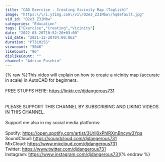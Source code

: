 ```yaml
---
title: "CAD Exercise - Creating Vicinity Map (Taglish)"
image: "https:\/\/i.ytimg.com\/vi\/O2e3_Z31Mbw\/hqdefault.jpg"
vid_id: "O2e3_Z31Mbw"
categories: "Education"
tags: ["Exercise","Creating","Vicinity"]
date: "2022-03-20T10:52:20+03:00"
vid_date: "2021-12-20T04:00:06Z"
duration: "PT31M25S"
viewcount: "5046"
likeCount: "96"
dislikeCount: ""
channel: "Adrian Eusebio"
---
```

{% raw %}This video will explain on how to create a vicinity map (accurate in scale) in AutoCAD for beginners.<br /><br />FREE STUFFS HERE: <a rel="nofollow" target="blank" href="https://linktr.ee/djdangerous731">https://linktr.ee/djdangerous731</a><br /><br />​<br />PLEASE SUPPORT THIS CHANNEL BY SUBSCRIBING AND LIKING VIDEOS IN THIS CHANNEL. <br /><br />Support me also in my social media platforms:<br /><br />Spotify: <a rel="nofollow" target="blank" href="https://open.spotify.com/artist/3Urlj0xPhlRXmBncyw3Ypa">https://open.spotify.com/artist/3Urlj0xPhlRXmBncyw3Ypa</a><br />SoundCloud: <a rel="nofollow" target="blank" href="https://soundcloud.com/djdangerous731">https://soundcloud.com/djdangerous731</a><br />​MixCloud: <a rel="nofollow" target="blank" href="https://www.mixcloud.com/djdangerous731">https://www.mixcloud.com/djdangerous731</a><br />​Twitter: <a rel="nofollow" target="blank" href="https://www.twitter.com/djdangerous731">https://www.twitter.com/djdangerous731</a><br />​Instagram: <a rel="nofollow" target="blank" href="https://www.instagram.com/djdangerous731">https://www.instagram.com/djdangerous731</a>{% endraw %}
